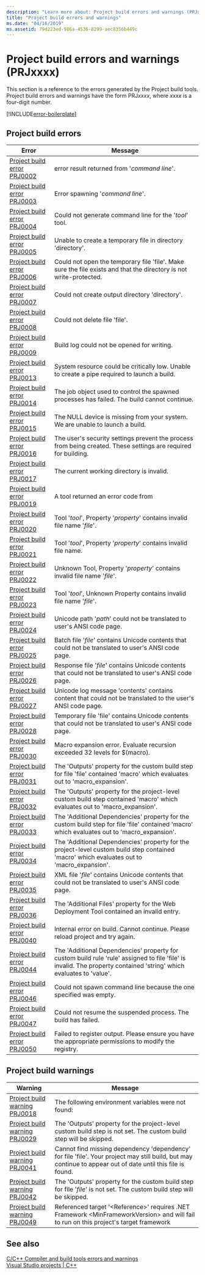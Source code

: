 ```yaml
---
description: "Learn more about: Project build errors and warnings (PRJxxxx)"
title: "Project build errors and warnings"
ms.date: "04/16/2019"
ms.assetid: 79d223ed-986a-4536-8299-aec8356b449c
---
```

# Project build errors and warnings (PRJxxxx)

This section is a reference to the errors generated by the Project build tools. Project build errors and warnings have the form PRJ*xxxx*, where *xxxx* is a four-digit number.

[!INCLUDE[error-boilerplate](../includes/error-boilerplate.md)]

## Project build errors

| Error | Message |
|--|--|
| [Project build error PRJ0002](project-build-error-prj0002.md) | error result returned from '*command line*'. |
| [Project build error PRJ0003](project-build-error-prj0003.md) | Error spawning '*command line*'. |
| [Project build error PRJ0004](project-build-error-prj0004.md) | Could not generate command line for the '*tool*' tool. |
| [Project build error PRJ0005](project-build-error-prj0005.md) | Unable to create a temporary file in directory 'directory'. |
| [Project build error PRJ0006](project-build-error-prj0006.md) | Could not open the temporary file 'file'. Make sure the file exists and that the directory is not write-protected. |
| [Project build error PRJ0007](project-build-error-prj0007.md) | Could not create output directory 'directory'. |
| [Project build error PRJ0008](project-build-error-prj0008.md) | Could not delete file 'file'. |
| [Project build error PRJ0009](project-build-error-prj0009.md) | Build log could not be opened for writing. |
| [Project build error PRJ0013](project-build-error-prj0013.md) | System resource could be critically low. Unable to create a pipe required to launch a build. |
| [Project build error PRJ0014](project-build-error-prj0014.md) | The job object used to control the spawned processes has failed.  The build cannot continue. |
| [Project build error PRJ0015](project-build-error-prj0015.md) | The NULL device is missing from your system. We are unable to launch a build. |
| [Project build error PRJ0016](project-build-error-prj0016.md) | The user's security settings prevent the process from being created. These settings are required for building. |
| [Project build error PRJ0017](project-build-error-prj0017.md) | The current working directory is invalid. |
| [Project build error PRJ0019](project-build-error-prj0019.md) | A tool returned an error code from |
| [Project build error PRJ0020](project-build-error-prj0020.md) | Tool '*tool*', Property '*property*' contains invalid file name '*file*'. |
| [Project build error PRJ0021](project-build-error-prj0021.md) | Tool '*tool*', Property '*property*' contains invalid file name. |
| [Project build error PRJ0022](project-build-error-prj0022.md) | Unknown Tool, Property '*property*' contains invalid file name '*file*'. |
| [Project build error PRJ0023](project-build-error-prj0023.md) | Tool '*tool*', Unknown Property contains invalid file name '*file*'. |
| [Project build error PRJ0024](project-build-error-prj0024.md) | Unicode path '*path*' could not be translated to user's ANSI code page. |
| [Project build error PRJ0025](project-build-error-prj0025.md) | Batch file '*file*' contains Unicode contents that could not be translated to user's ANSI code page. |
| [Project build error PRJ0026](project-build-error-prj0026.md) | Response file '*file*' contains Unicode contents that could not be translated to user's ANSI code page. |
| [Project build error PRJ0027](project-build-error-prj0027.md) | Unicode log message 'contents' contains content that could not be translated to the user's ANSI code page. |
| [Project build error PRJ0028](project-build-error-prj0028.md) | Temporary file 'file' contains Unicode contents that could not be translated to user's ANSI code page. |
| [Project build error PRJ0030](project-build-error-prj0030.md) | Macro expansion error. Evaluate recursion exceeded 32 levels for $(macro). |
| [Project build error PRJ0031](project-build-error-prj0031.md) | The 'Outputs' property for the custom build step for file 'file' contained 'macro' which evaluates out to 'macro_expansion'. |
| [Project build error PRJ0032](project-build-error-prj0032.md) | The 'Outputs' property for the project-level custom build step contained 'macro' which evaluates out to 'macro_expansion'. |
| [Project build error PRJ0033](project-build-error-prj0033.md) | The 'Additional Dependencies' property for the custom build step for file 'file' contained 'macro' which evaluates out to 'macro_expansion'. |
| [Project build error PRJ0034](project-build-error-prj0034.md) | The 'Additional Dependencies' property for the project-level custom build step contained 'macro' which evaluates out to 'macro_expansion'. |
| [Project build error PRJ0035](project-build-error-prj0035.md) | XML file '*file*' contains Unicode contents that could not be translated to user's ANSI code page. |
| [Project build error PRJ0036](project-build-error-prj0036.md) | The 'Additional Files' property for the Web Deployment Tool contained an invalid entry. |
| [Project build error PRJ0040](project-build-error-prj0040.md) | Internal error on build. Cannot continue. Please reload project and try again. |
| [Project build error PRJ0044](project-build-error-prj0044.md) | The 'Additional Dependencies' property for custom build rule 'rule' assigned to file 'file' is invalid. The property contained 'string' which evaluates to 'value'. |
| [Project build error PRJ0046](project-build-error-prj0046.md) | Could not spawn command line because the one specified was empty. |
| [Project build error PRJ0047](project-build-error-prj0047.md) | Could not resume the suspended process.  The build has failed. |
| [Project build error PRJ0050](project-build-error-prj0050.md) | Failed to register output. Please ensure you have the appropriate permissions to modify the registry. |

## Project build warnings

| Warning | Message |
|--|--|
| [Project build warning PRJ0018](project-build-warning-prj0018.md) | The following environment variables were not found: |
| [Project build warning PRJ0029](project-build-warning-prj0029.md) | The 'Outputs' property for the project-level custom build step is not set. The custom build step will be skipped. |
| [Project build warning PRJ0041](project-build-warning-prj0041.md) | Cannot find missing dependency 'dependency' for file 'file'. Your project may still build, but may continue to appear out of date until this file is found. |
| [Project build warning PRJ0042](project-build-warning-prj0042.md) | The 'Outputs' property for the custom build step for file '*file*' is not set. The custom build step will be skipped. |
| [Project build warning PRJ0049](project-build-warning-prj0049.md) | Referenced target '\<Reference>' requires .NET Framework \<MinFrameworkVersion> and will fail to run on this project's target framework |

## See also

[C/C++ Compiler and build tools errors and warnings](../compiler-errors-1/c-cpp-build-errors.md)\
[Visual Studio projects | C++](../../build/creating-and-managing-visual-cpp-projects.md)
